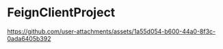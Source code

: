 # FeignClientProject
https://github.com/user-attachments/assets/1a55d054-b600-44a0-8f3c-0ada6405b392
